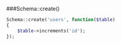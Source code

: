 ###Schema::create()

```php
Schema::create('users', function($table)
{
	$table->increments('id');
});
```